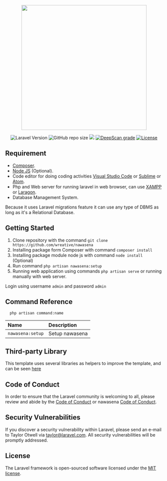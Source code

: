 <p align="center"><a href="https://laravel.com" target="_blank"><img src="https://raw.githubusercontent.com/laravel/art/master/logo-lockup/5%20SVG/2%20CMYK/1%20Full%20Color/laravel-logolockup-cmyk-red.svg" width="400"></a></p>

<p align="center">
<img alt="Laravel Version" src="https://img.shields.io/badge/Laravel%20Version-9.15.0-informational">
<img alt="GitHub repo size" src="https://img.shields.io/github/repo-size/wreative/nawasena">
<a href="https://www.codacy.com/gh/wreative/nawasena/dashboard?utm_source=github.com&amp;utm_medium=referral&amp;utm_content=wreative/nawasena&amp;utm_campaign=Badge_Grade"><img src="https://app.codacy.com/project/badge/Grade/37f9df0519b949f787d2ec4b6cb38e32"/></a>
<a href="https://deepscan.io/dashboard#view=project&tid=17948&pid=21286&bid=607488"><img src="https://deepscan.io/api/teams/17948/projects/21286/branches/607488/badge/grade.svg" alt="DeepScan grade"></a>
<a href="https://github.com/rdp77/veyaz/blob/master/LICENSE"><img src="https://img.shields.io/packagist/l/laravel/framework" alt="License"></a>
</p>

## Requirement

- [Composer](https://getcomposer.org/).
- [Node JS](https://nodejs.org/en/) (Optional).
- Code editor for doing coding activities [Visual Studio Code](https://code.visualstudio.com/) or [Sublime](https://www.sublimetext.com/) or [Atom](https://atom.io/).
- Php and Web server for running laravel in web browser, can use [XAMPP](https://www.apachefriends.org/) or [Laragon](https://laragon.org/).
- Database Management System.

Because it uses Laravel migrations feature it can use any type of DBMS as long as it's a Relational Database.

## Getting Started

1. Clone repository with the command `git clone https://github.com/wreative/nawasena`
2. Installing package form Composer with command `composer install`
3. Installing package module node js with command `node install` (Optional)
4. Run command `php artisan nawasena:setup`
5. Running web application using commands `php artisan serve` or running manually with web server.

Login using username `admin` and password `admin`

## Command Reference

```
  php artisan command:name
```

| Name             | Description    |
| :--------------- | :------------- |
| `nawasena:setup` | Setup nawasena |

## Third-party Library

This template uses several libraries as helpers to improve the template, and can be seen [here](/library.md)

## Code of Conduct

In order to ensure that the Laravel community is welcoming to all, please review and abide by the [Code of Conduct](https://laravel.com/docs/contributions#code-of-conduct) or nawasena [Code of Conduct](https://github.com/wreative/nawasena/blob/master/CODE_OF_CONDUCT.md).

## Security Vulnerabilities

If you discover a security vulnerability within Laravel, please send an e-mail to Taylor Otwell via [taylor@laravel.com](mailto:taylor@laravel.com). All security vulnerabilities will be promptly addressed.

## License

The Laravel framework is open-sourced software licensed under the [MIT license](https://opensource.org/licenses/MIT).
